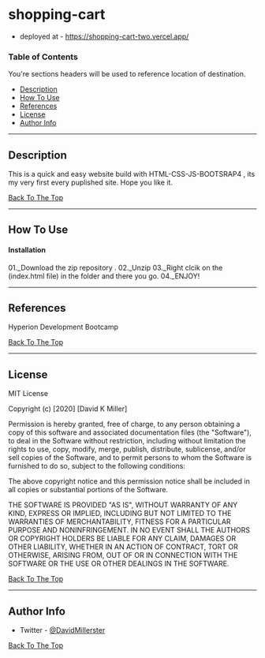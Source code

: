 # shopping-cart

- deployed at - https://shopping-cart-two.vercel.app/

### Table of Contents
You're sections headers will be used to reference location of destination.

- [Description](#description)
- [How To Use](#how-to-use)
- [References](#references)
- [License](#license)
- [Author Info](#author-info)

---

## Description

This is a quick and easy website build with HTML-CSS-JS-BOOTSRAP4 , its my very first every puplished site. Hope you like it.

[Back To The Top](#read-me-template)

---

## How To Use

#### Installation

01._Download the zip repository .
02._Unzip 
03._Right clcik on the (index.html file) in the folder and there you go.
04._ENJOY!

---

## References

Hyperion Development Bootcamp

[Back To The Top](#read-me-template)

---

## License

MIT License

Copyright (c) [2020] [David K Miller]

Permission is hereby granted, free of charge, to any person obtaining a copy
of this software and associated documentation files (the "Software"), to deal
in the Software without restriction, including without limitation the rights
to use, copy, modify, merge, publish, distribute, sublicense, and/or sell
copies of the Software, and to permit persons to whom the Software is
furnished to do so, subject to the following conditions:

The above copyright notice and this permission notice shall be included in all
copies or substantial portions of the Software.

THE SOFTWARE IS PROVIDED "AS IS", WITHOUT WARRANTY OF ANY KIND, EXPRESS OR
IMPLIED, INCLUDING BUT NOT LIMITED TO THE WARRANTIES OF MERCHANTABILITY,
FITNESS FOR A PARTICULAR PURPOSE AND NONINFRINGEMENT. IN NO EVENT SHALL THE
AUTHORS OR COPYRIGHT HOLDERS BE LIABLE FOR ANY CLAIM, DAMAGES OR OTHER
LIABILITY, WHETHER IN AN ACTION OF CONTRACT, TORT OR OTHERWISE, ARISING FROM,
OUT OF OR IN CONNECTION WITH THE SOFTWARE OR THE USE OR OTHER DEALINGS IN THE
SOFTWARE.

[Back To The Top](#read-me-template)

---

## Author Info

- Twitter - [@DavidMillerster](https://twitter.com/DavidMillerster)

[Back To The Top](#read-me-template)
